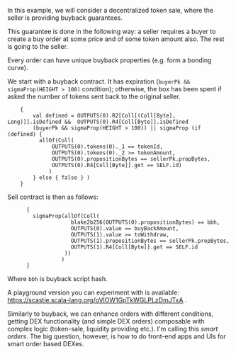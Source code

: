 In this example, we will consider a decentralized token sale, where the seller is providing buyback guarantees. 

This guarantee is done in the following way: a seller requires a buyer to create a buy order at some price and of some token amount also. The rest is going to the seller. 

Every order can have unique buyback properties (e.g. form a bonding curve).

We start with a buyback contract. It has expiration (`buyerPk && sigmaProp(HEIGHT > 100)` condition); otherwise, the box has been spent if asked the number of tokens sent back to the original seller.

```
    {
        val defined = OUTPUTS(0).R2[Coll[(Coll[Byte], Long)]].isDefined &&  OUTPUTS(0).R4[Coll[Byte]].isDefined
        (buyerPk && sigmaProp(HEIGHT > 100)) || sigmaProp (if (defined) {
          allOf(Coll(
              OUTPUTS(0).tokens(0)._1 == tokenId, 
              OUTPUTS(0).tokens(0)._2 >= tokenAmount,
              OUTPUTS(0).propositionBytes == sellerPk.propBytes,
              OUTPUTS(0).R4[Coll[Byte]].get == SELF.id)
             )
        } else { false } )
    }
```
Sell contract is then as follows:
```
      {
        sigmaProp(allOf(Coll(
                    blake2b256(OUTPUTS(0).propositionBytes) == bbh,
                    OUTPUTS(0).value == buyBackAmount,
                    OUTPUTS(1).value >= toWithdraw,
                    OUTPUTS(1).propositionBytes == sellerPk.propBytes,
                    OUTPUTS(1).R4[Coll[Byte]].get == SELF.id
                  ))
                 )
      }
```
Where `bbh` is buyback script hash. 

A playground version you can experiment with is available: https://scastie.scala-lang.org/oVlOW1GpTkWGLPLzDmJTxA .


Similarly to buyback, we can enhance orders with different conditions, getting DEX functionality (and simple DEX orders) composable with complex logic (token-sale, liquidity providing etc.). I'm calling this *smart orders*. The big question, however, is how to do front-end apps and UIs for smart order based DEXes.